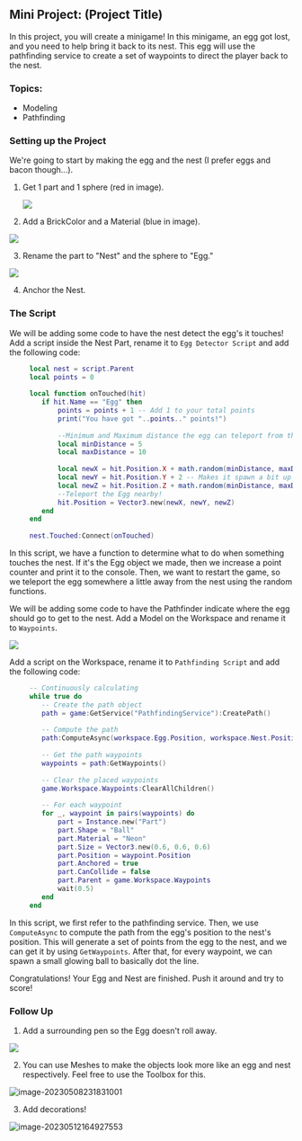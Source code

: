 ## Mini Project: (Project Title)

In this project, you will create a minigame! In this minigame, an egg got lost, and you need to help bring it back to its nest. This egg will use the pathfinding service to create a set of waypoints to direct the player back to the nest.

### Topics:
- Modeling
- Pathfinding

### Setting up the Project
We're going to start by making the egg and the nest (I prefer eggs and bacon though...). 
1. Get 1 part and 1 sphere (red in image). 

   ![](https://drive.google.com/uc?export=view&id=1lfG3CwfRXk0Y-plEqypSeS4FHT7vTesh)

2. Add a BrickColor and a Material (blue in image).


![](https://drive.google.com/uc?export=view&id=1rFePcAxGrIT4nblyblNmZ1DzHzt9njTB)

3. Rename the part to "Nest" and the sphere to "Egg."

![](https://drive.google.com/uc?export=view&id=14D6Z11SW5FG4Y-edhTXtc5nxAeUvH1VH)

4. Anchor the Nest.

### The Script
We will be adding some code to have the nest detect the egg's it touches! Add a script inside the Nest Part, rename it to `Egg Detector Script` and add the following code:
```lua
     local nest = script.Parent
     local points = 0
     
     local function onTouched(hit)
     	if hit.Name == "Egg" then
     		points = points + 1 -- Add 1 to your total points
     		print("You have got "..points.." points!")
     		
     		--Minimum and Maximum distance the egg can teleport from the nest
     		local minDistance = 5
     		local maxDistance = 10
     		
     		local newX = hit.Position.X + math.random(minDistance, maxDistance)
     		local newY = hit.Position.Y + 2 -- Makes it spawn a bit up in the sky 
     		local newZ = hit.Position.Z + math.random(minDistance, maxDistance)
     		--Teleport the Egg nearby!
     		hit.Position = Vector3.new(newX, newY, newZ)	
     	end
     end
     
     nest.Touched:Connect(onTouched)
```
In this script, we have a function to determine what to do when something touches the nest. If it's the Egg object we made, then we increase a point counter and print it to the console. Then, we want to restart the game, so we teleport the egg somewhere a little away from the nest using the random functions.

We will be adding some code to have the Pathfinder indicate where the egg should go to get to the nest. Add a Model on the Workspace and rename it to `Waypoints`.

![](https://drive.google.com/uc?export=view&id=1uOtw3jKETkv8qBAr9VAdzIhJYlJqI3OX)

Add a script on the Workspace, rename it to `Pathfinding Script` and add the following code:

```lua
     -- Continuously calculating
     while true do
     	-- Create the path object
     	path = game:GetService("PathfindingService"):CreatePath()
     
     	-- Compute the path
     	path:ComputeAsync(workspace.Egg.Position, workspace.Nest.Position)
     
     	-- Get the path waypoints
     	waypoints = path:GetWaypoints()
     
     	-- Clear the placed waypoints
     	game.Workspace.Waypoints:ClearAllChildren()
     
     	-- For each waypoint
     	for _, waypoint in pairs(waypoints) do
     		part = Instance.new("Part")
     		part.Shape = "Ball"
     		part.Material = "Neon"
     		part.Size = Vector3.new(0.6, 0.6, 0.6)
     		part.Position = waypoint.Position
     		part.Anchored = true
     		part.CanCollide = false
     		part.Parent = game.Workspace.Waypoints
     		wait(0.5)
     	end
     end
```

In this script, we first refer to the pathfinding service. Then, we use `ComputeAsync` to compute the path from the egg's position to the nest's position. This will generate a set of points from the egg to the nest, and we can get it by using `GetWaypoints`. After that, for every waypoint, we can spawn a small glowing ball to basically dot the line.

Congratulations! Your Egg and Nest are finished. Push it around and try to score!

### Follow Up
1. Add a surrounding pen so the Egg doesn't roll away.

![](https://drive.google.com/uc?export=view&id=1RBBoXCYqZWyH-mr34-Tbfdlk3YXgccVE)

2. You can use Meshes to make the objects look more like an egg and nest respectively. Feel free to use the Toolbox for this.

![image-20230508231831001](https://drive.google.com/uc?export=view&id=1lvHzAqDSRXU3LtVI7M5kYn8gjzVDcN0d)

3. Add decorations!

![image-20230512164927553](https://drive.google.com/uc?export=view&id=153Y9gw8ygtkVqIRd8h2_38yhaXe0KAcg)
